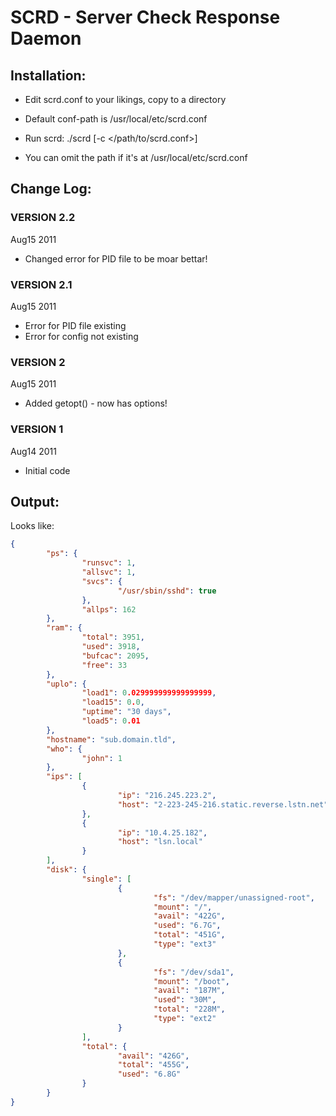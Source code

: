 # SCRD - Server Check Response Daemon

## Installation:
- Edit scrd.conf to your likings, copy to a directory
 - Default conf-path is /usr/local/etc/scrd.conf

- Run scrd: ./scrd [-c </path/to/scrd.conf>]
 - You can omit the path if it's at /usr/local/etc/scrd.conf

## Change Log:
### VERSION 2.2
Aug15 2011

- Changed error for PID file to be moar bettar!

### VERSION 2.1
Aug15 2011

- Error for PID file existing
- Error for config not existing

### VERSION 2
Aug15 2011

- Added getopt() - now has options!

### VERSION 1
Aug14 2011

- Initial code

## Output:
Looks like:
```json
{
        "ps": {
                "runsvc": 1,
                "allsvc": 1,
                "svcs": {
                        "/usr/sbin/sshd": true
                },
                "allps": 162
        },
        "ram": {
                "total": 3951,
                "used": 3918,
                "bufcac": 2095,
                "free": 33
        },
        "uplo": {
                "load1": 0.029999999999999999,
                "load15": 0.0,
                "uptime": "30 days",
                "load5": 0.01
        },
        "hostname": "sub.domain.tld",
        "who": {
                "john": 1
        },
        "ips": [
                {
                        "ip": "216.245.223.2",
                        "host": "2-223-245-216.static.reverse.lstn.net"
                },
                {
                        "ip": "10.4.25.182",
                        "host": "lsn.local"
                }
        ],
        "disk": {
                "single": [
                        {
                                "fs": "/dev/mapper/unassigned-root",
                                "mount": "/",
                                "avail": "422G",
                                "used": "6.7G",
                                "total": "451G",
                                "type": "ext3"
                        },
                        {
                                "fs": "/dev/sda1",
                                "mount": "/boot",
                                "avail": "187M",
                                "used": "30M",
                                "total": "228M",
                                "type": "ext2"
                        }
                ],
                "total": {
                        "avail": "426G",
                        "total": "455G",
                        "used": "6.8G"
                }
        }
}
```
